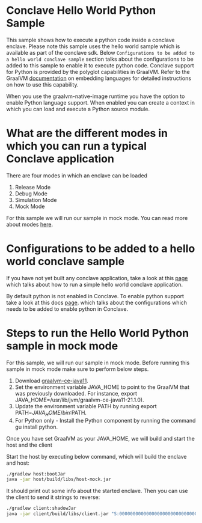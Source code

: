 # Conclave Hello World Python Sample

This sample shows how to execute a python code inside a conclave enclave.
Please note this sample uses the hello world sample which is available as part of the conclave sdk.
Below ``Configurations to be added to a hello world conclave sample`` section talks about the configurations to be added 
to this sample to enable it to execute python code.
Conclave support for Python is provided by the polyglot capabilities in GraalVM. 
Refer to the GraalVM [documentation](https://www.graalvm.org/reference-manual/embed-languages/) on embedding languages 
for detailed instructions on how to use this capability.

When you use the graalvm-native-image runtime you have the option to enable Python language support. 
When enabled you can create a context in which you can load and execute a Python source module.

# What are the different modes in which you can run a typical Conclave application

There are four modes in which an enclave can be loaded
1. Release Mode
2. Debug Mode
3. Simulation Mode
4. Mock Mode

For this sample we will run our sample in mock mode.
You can read more about modes [here](https://docs.conclave.net/enclave-modes.html).

# Configurations to be added to a hello world conclave sample

If you have not yet built any conclave application, take a look at this 
[page](https://docs.conclave.net/writing-hello-world.html) which talks about how to run a simple hello world
conclave application.

By default python is not enabled in Conclave.
To enable python support take a look at this docs [page](https://docs.conclave.net/javascript-python.html#enable-javascriptpython-in-the-conclave-configuration).
which talks about the configurations which needs to be added to 
enable python in Conclave.

# Steps to run the Hello World Python sample in mock mode

For this sample, we will run our sample in mock mode.
Before running this sample in mock mode make sure to perform below steps.

1. Download [graalvm-ce-java11](https://github.com/graalvm/graalvm-ce-builds/releases). 
2. Set the environment variable JAVA_HOME to point to the GraalVM that was previously downloaded. 
   For instance, export JAVA_HOME=/usr/lib/jvm/graalvm-ce-java11-21.1.0).
3. Update the environment variable PATH by running export PATH=$JAVA_HOME/bin:$PATH.
4. For Python only - Install the Python component by running the command gu install python.

Once you have set GraalVM as your JAVA_HOME, we will build and start the host and the client

Start the host by executing below command, which will build the enclave and host:

```bash
./gradlew host:bootJar
java -jar host/build/libs/host-mock.jar
```

It should print out some info about the started enclave. Then you can use the client to send it strings to reverse:

```bash
./gradlew client:shadowJar
java -jar client/build/libs/client.jar "S:0000000000000000000000000000000000000000000000000000000000000000 PROD:1 SEC:INSECURE" "reverse me"
```